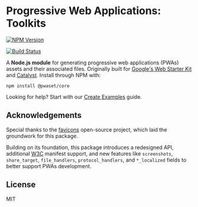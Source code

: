 # Progressive Web Applications: Toolkits

[![NPM Version](https://img.shields.io/npm/v/%40pwaset%2Fcore)](https://www.npmjs.com/package/@pwaset/core)

[![Build Status](https://github.com/withpwa/core/actions/workflows/ci.yml/badge.svg?style=flat-square)](https://github.com/withpwa/core/actions/workflows/ci.yml)

A **Node.js module** for generating progressive web applications (PWAs) assets and their associated files. Originally built for [Google's Web Starter Kit](https://github.com/google/web-starter-kit) and [Catalyst](https://github.com/haydenbleasel/catalyst). Install through NPM with:

```
npm install @pwaset/core
```

Looking for help? Start with our [Create Examples](test/createExamples) guide.

## Acknowledgements

Special thanks to the [favicons](https://github.com/itgalaxy/favicons) open-source project, which laid the groundwork for this package.

Building on its foundation, this package introduces a redesigned API, additional [W3C](https://www.w3.org/TR/appmanifest/#x_localized-members) manifest support, and new features like `screenshots`, `share_target`, `file_handlers`, `protocol_handlers`, and `*_localized` fields to better support PWAs development.

## License

MIT
